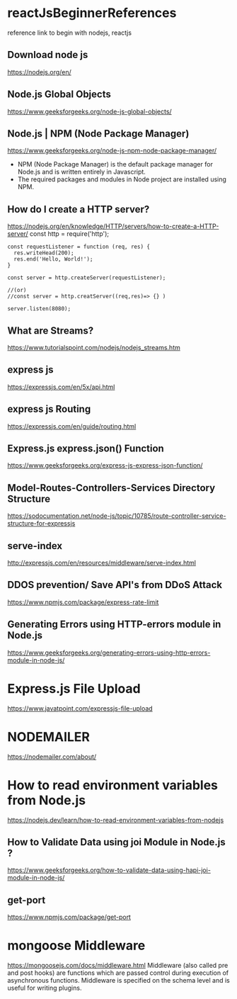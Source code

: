 # reactJsBeginnerReferences
reference link to begin with nodejs, reactjs

## Download node js
https://nodejs.org/en/

## Node.js Global Objects
https://www.geeksforgeeks.org/node-js-global-objects/


## Node.js | NPM (Node Package Manager)
https://www.geeksforgeeks.org/node-js-npm-node-package-manager/

  - NPM (Node Package Manager) is the default package manager for Node.js and is written entirely in Javascript. 
  - The required packages and modules in Node project are installed using NPM.


## How do I create a HTTP server?
https://nodejs.org/en/knowledge/HTTP/servers/how-to-create-a-HTTP-server/
    const http = require('http');

    const requestListener = function (req, res) {
      res.writeHead(200);
      res.end('Hello, World!');
    }

    const server = http.createServer(requestListener);
    
    //(or)
    //const server = http.creatServer((req,res)=> {} )
    
    server.listen(8080);
    
   
## What are Streams?
https://www.tutorialspoint.com/nodejs/nodejs_streams.htm

## express js
https://expressjs.com/en/5x/api.html

## express js Routing
https://expressjs.com/en/guide/routing.html

## Express.js express.json() Function
https://www.geeksforgeeks.org/express-js-express-json-function/

## Model-Routes-Controllers-Services Directory Structure
https://sodocumentation.net/node-js/topic/10785/route-controller-service-structure-for-expressjs

## serve-index
http://expressjs.com/en/resources/middleware/serve-index.html

## DDOS prevention/ Save API's from DDoS Attack
https://www.npmjs.com/package/express-rate-limit

## Generating Errors using HTTP-errors module in Node.js
https://www.geeksforgeeks.org/generating-errors-using-http-errors-module-in-node-js/

# Express.js File Upload
https://www.javatpoint.com/expressjs-file-upload
# NODEMAILER
https://nodemailer.com/about/


# How to read environment variables from Node.js
https://nodejs.dev/learn/how-to-read-environment-variables-from-nodejs

## How to Validate Data using joi Module in Node.js ?
https://www.geeksforgeeks.org/how-to-validate-data-using-hapi-joi-module-in-node-js/

## get-port
https://www.npmjs.com/package/get-port

# mongoose Middleware
https://mongoosejs.com/docs/middleware.html
Middleware (also called pre and post hooks) are functions which are passed control during execution of asynchronous functions. Middleware is specified on the schema level and is useful for writing plugins.
